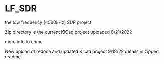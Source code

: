 # LF_SDR
the low frequency (&lt;500kHz) SDR project

Zip directory is the current KiCad project uploaded 8/21/2022

more info to come

New upload of redone and updated Kicad project 9/18/22
details in zipped readme
